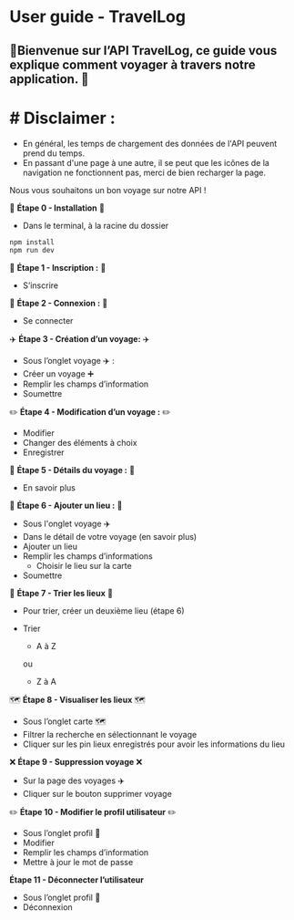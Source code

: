 # User guide - TravelLog

📱Bienvenue sur l’API TravelLog, ce guide vous explique comment voyager à travers notre application. 📱
---

# # Disclaimer :
- En général, les temps de chargement des données de l'API peuvent prend du temps.
- En passant d'une page à une autre, il se peut que les icônes de la navigation ne fonctionnent pas, merci de bien recharger la page.

Nous vous souhaitons un bon voyage sur notre API !
  
:construction: **Étape 0 - Installation** :construction:

- Dans le terminal, à la racine du dossier

```jsx
npm install
npm run dev
```

:bust_in_silhouette: **Étape 1 - Inscription :** :bust_in_silhouette:

- S’inscrire

:link: **Étape 2 - Connexion :** :link:

- Se connecter

:airplane: **Étape 3 - Création d’un voyage:** :airplane:

- Sous l’onglet voyage ✈️ :
- Créer un voyage ➕
- Remplir les champs d’information
- Soumettre

:pencil2: **Étape 4 - Modification d’un voyage :** :pencil2:

- Modifier
- Changer des éléments à choix
- Enregistrer

:page_facing_up: **Étape 5 - Détails du voyage :** :page_facing_up:

- En savoir plus

:round_pushpin: **Étape 6 - Ajouter un lieu :** :round_pushpin:

- Sous l'onglet voyage ✈️
- Dans le détail de votre voyage (en savoir plus)
- Ajouter un lieu
- Remplir les champs d’informations
    - Choisir le lieu sur la carte
- Soumettre

:1234: **Étape 7 - Trier les lieux** :1234:

- Pour trier, créer un deuxième lieu (étape 6)
- Trier
    - A à Z
    
    ou
    
    - Z à A

:world_map: **Étape 8 - Visualiser les lieux** :world_map:

- Sous l’onglet carte 🗺️
- Filtrer la recherche en sélectionnant le voyage
- Cliquer sur les pin lieux enregistrés pour avoir les informations du lieu

:x: **Étape 9 - Suppression voyage** :x:

- Sur la page des voyages ✈️
- Cliquer sur le bouton supprimer voyage

:pencil2: **Étape 10 - Modifier le profil utilisateur** :pencil2:

- Sous l’onglet profil 👤
- Modifier
- Remplir les champs d’information
- Mettre à jour le mot de passe

**Étape 11 - Déconnecter l’utilisateur** 

- Sous l’onglet profil 👤
- Déconnexion
